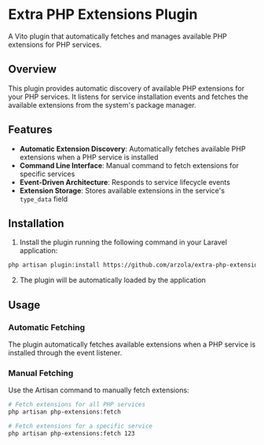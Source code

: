 # Extra PHP Extensions Plugin

A Vito plugin that automatically fetches and manages available PHP extensions for PHP services.

## Overview

This plugin provides automatic discovery of available PHP extensions for your PHP services. It listens for service installation events and fetches the available extensions from the system's package manager.

## Features

- **Automatic Extension Discovery**: Automatically fetches available PHP extensions when a PHP service is installed
- **Command Line Interface**: Manual command to fetch extensions for specific services
- **Event-Driven Architecture**: Responds to service lifecycle events
- **Extension Storage**: Stores available extensions in the service's `type_data` field

## Installation

1. Install the plugin running the following command in your Laravel application:

```bash
php artisan plugin:install https://github.com/arzola/extra-php-extensions.git
```
2. The plugin will be automatically loaded by the application

## Usage

### Automatic Fetching

The plugin automatically fetches available extensions when a PHP service is installed through the event listener.

### Manual Fetching

Use the Artisan command to manually fetch extensions:

```bash
# Fetch extensions for all PHP services
php artisan php-extensions:fetch

# Fetch extensions for a specific service
php artisan php-extensions:fetch 123

